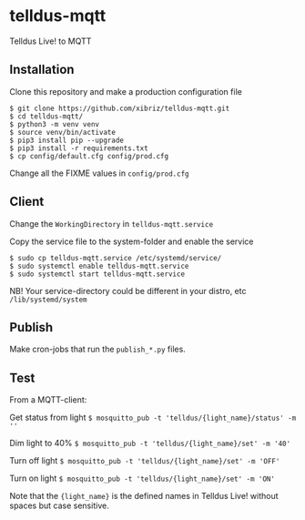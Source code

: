 # telldus-mqtt
Telldus Live! to MQTT

## Installation

Clone this repository and make a production configuration file

```
$ git clone https://github.com/xibriz/telldus-mqtt.git
$ cd telldus-mqtt/
$ python3 -m venv venv
$ source venv/bin/activate
$ pip3 install pip --upgrade
$ pip3 install -r requirements.txt
$ cp config/default.cfg config/prod.cfg
```

Change all the FIXME values in `config/prod.cfg`

## Client

Change the `WorkingDirectory` in `telldus-mqtt.service`

Copy the service file to the system-folder and enable the service

```
$ sudo cp telldus-mqtt.service /etc/systemd/service/
$ sudo systemctl enable telldus-mqtt.service
$ sudo systemctl start telldus-mqtt.service
```
NB! Your service-directory could be different in your distro, etc `/lib/systemd/system`

## Publish

Make cron-jobs that run the `publish_*.py` files.

## Test

From a MQTT-client:

Get status from light
` $ mosquitto_pub -t 'telldus/{light_name}/status' -m '' `

Dim light to 40%
` $ mosquitto_pub -t 'telldus/{light_name}/set' -m '40' `

Turn off light
` $ mosquitto_pub -t 'telldus/{light_name}/set' -m 'OFF' `

Turn on light
` $ mosquitto_pub -t 'telldus/{light_name}/set' -m 'ON' `


Note that the `{light_name}` is the defined names in Telldus Live! without spaces but case sensitive.
